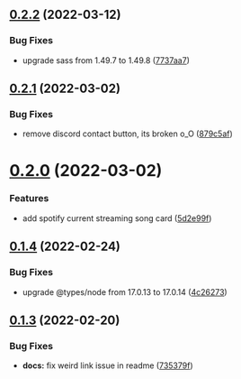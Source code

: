 ## [0.2.2](https://github.com/kr-anurag/portfolio/compare/v0.2.1...v0.2.2) (2022-03-12)


### Bug Fixes

* upgrade sass from 1.49.7 to 1.49.8 ([7737aa7](https://github.com/kr-anurag/portfolio/commit/7737aa717677225652302895d184dee61fd71c85))



## [0.2.1](https://github.com/kr-anurag/portfolio/compare/v0.2.0...v0.2.1) (2022-03-02)


### Bug Fixes

* remove discord contact button, its broken o_O ([879c5af](https://github.com/kr-anurag/portfolio/commit/879c5afb0d275062bcbe49eeac818bed28f676b5))



# [0.2.0](https://github.com/kr-anurag/portfolio/compare/v0.1.4...v0.2.0) (2022-03-02)


### Features

* add spotify current streaming song card ([5d2e99f](https://github.com/kr-anurag/portfolio/commit/5d2e99ff136f815b3cf59431a9fa9da78bf8906e))



## [0.1.4](https://github.com/kr-anurag/portfolio/compare/v0.1.3...v0.1.4) (2022-02-24)


### Bug Fixes

* upgrade @types/node from 17.0.13 to 17.0.14 ([4c26273](https://github.com/kr-anurag/portfolio/commit/4c26273e44599a3ca1ac47febed998f7d02d2d44))



## [0.1.3](https://github.com/kr-anurag/portfolio/compare/v0.1.2...v0.1.3) (2022-02-20)


### Bug Fixes

* **docs:** fix weird link issue in readme ([735379f](https://github.com/kr-anurag/portfolio/commit/735379f8847cb5d291368fbd7a6d247aa0449c84))



